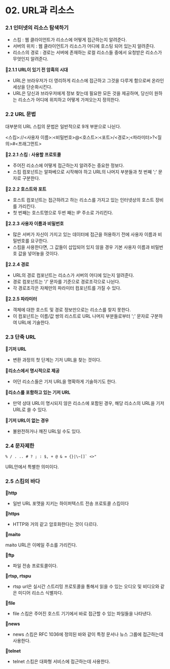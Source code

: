 # 02. URL과 리소스

### **2.1 인터넷의 리소스 탐색하기**

- 스킴 : 웹 클라이언트가 리소스에 어떻게 접근하는지 알려준다.
- 서버의 위치 : 웹 클라이언트가 리소스가 어디에 호스팅 되어 있는지 알려준다.
- 리소스의 경로 : 경로는 서버에 존재하는 로컬 리소스들 중에서 요청받은 리소스가 무엇인지 알려준다.

**📝2.1.1 URL이 있기 전 암흑의 시대**

- URL은 브라우저가 더 영리하게 리소스에 접근하고 그것을 다루게 함으로써 온라인 세상을 단순화시킨다.
- URL은 당신과 브라우저에게 정보 찾는데 필요한 모든 것을 제공하며, 당신이 원하는 리소스가 어디에 위치하고 어떻게 가져오는지 정의한다.

### 2.2 URL 문법

대부분의 URL 스킴의 문법은 일반적으로 9개 부분으로 나뉜다.

<스킴>://<사용자 이름>:<비밀번호>@<호스트>:<포트>/<경로>;<파라미터>?<질의>#<프래그먼트>

**📝2.2.1 스킴 : 사용할 프로토콜**

- 주어진 리소스에 어떻게 접근하는지 알려주는 중요한 정보다.
- 스킴 컴포넌트는 알파베으로 시작해야 하고 URL의 나머지 부분들과 첫 번째 ';' 문자로 구분한다.

**📝2.2.2 호스트와 포트**

- 호스트 컴포넌트는 접근하려고 하는 리소스를 가지고 있는 인터넷상의 호스트 장비를 가리킨다.
- 첫 번째는 호스트명으로 두번 째는 IP 주소로 가리킨다.

**📝2.2.3 사용자 이름과 비밀번호**

- 많은 서버가 자신이 가지고 있는 데이터에 접근을 허용하기 전에 사용자 이름과 비밀번호를 요구한다.
- 스킴을 사용한다면, 그 값들이 삽입되어 있지 않을 경우 기본 사용자 이름과 비밀번호 값을 넣어놓을 것이다.

**📝2.2.4 경로**

- URL의 경로 컴포넌트는 리소스가 서버의 어디에 있는지 알려준다.
- 경로 컴포넌트는 '/' 문자를 기준으로 경로조각으로 나뉜다.
- 각 경로조각은 자체만의 파라미터 컴포넌트를 가질 수 있다.

**📝2.2.5 파라미터**

- 객체에 대한 호스트 및 경로 정보만으로는 리소스를 찾지 못한다.
- 이 컴포넌트는 이름/값 쌍의 리스트로 URL 나머지 부분들로부터 ';' 문자로 구분하여 URL에 기술한다.

### 2.3 단축 URL

**📝기저 URL**

- 변환 과정의 첫 단계는 기저 URL을 찾는 것이다.

**📝리소스에서 명시적으로 제공**

- 어던 리소스들은 기저 URL을 명확하게 기술하기도 한다.

**📝리소스를 포함하고 있는 기저 URL** 

- 만약 상대 URL이 명시되지 않은 리소스에 포함된 경우, 해당 리소스의 URL을 기저 URL로 쓸 수 있다.

**📝기저 URL이 없는 경우**

- 불완전하거나 깨진 URL일 수도 있다.

### 2.4 문자제한

```
% / . .. # ? ; : $, + @ & = {}|\~[]` <>"
```

URL안에서 특별한 의미이다.

### 2.5 스킴의 바다

**📝http**

- 일반 URL 포맷을 지키는 하이퍼텍스트 전송 프로토콜 스킴이다

**📝https**

- HTTP와 거의 같고 암호화한다는 것이 다르다.

**📝maito**

maito URL은 이메일 주소를 가리킨다.

**📝ftp**

- 파일 전송 프로토콜이다.

**📝rtsp, rtspu**

- rtsp url은 실시간 스트리밍 프로토콜을 통해서 읽을 수 있는 오디오 및 비디오와 같은 미디어 리소스 식별자다.

**📝file**

- file 스킴은 주어진 호스트 기기에서 바로 접근할 수 있는 파일들을 나타낸다.

**📝news**

- news 스킴은 RFC 1036에 정의된 바와 같이 특정 문서나 뉴스 그룹에 접근하는데 사용한다.

**📝telnet**

- telnet 스킴은 대화형 서비스에 접근하는데 사용한다.
